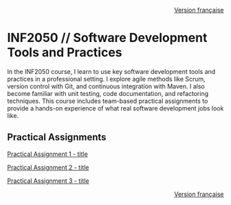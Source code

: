 <p align="right">
  <a href="./README.md">Version française</a>
</p>

# INF2050 // Software Development Tools and Practices

In the INF2050 course, I learn to use key software development tools and practices in a professional setting. I explore agile methods like Scrum, version control with Git, and continuous integration with Maven. I also become familiar with unit testing, code documentation, and refactoring techniques. This course includes team-based practical assignments to provide a hands-on experience of what real software development jobs look like.

## Practical Assignments
[Practical Assignment 1 - title](URL "optional title")

[Practical Assignment 2 - title](URL "optional title")

[Practical Assignment 3 - title](URL "optional title")

<p align="right">
  <a href="./README.md">Version française</a>
</p>